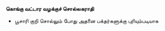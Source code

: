 **கொங்கு வட்டார வழக்குச் சொல்லகராதி**
- பூசாரி குறி சொல்லும் போது அதனை பக்தர்களுக்கு புரியும்படியாக

